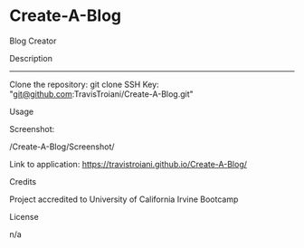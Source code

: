 # Create-A-Blog

Blog Creator

Description

-----


Clone the repository: git clone SSH Key: "git@github.com:TravisTroiani/Create-A-Blog.git"

Usage


Screenshot:

/Create-A-Blog/Screenshot/

Link to application: https://travistroiani.github.io/Create-A-Blog/

Credits

Project accredited to University of California Irvine Bootcamp

License

n/a

